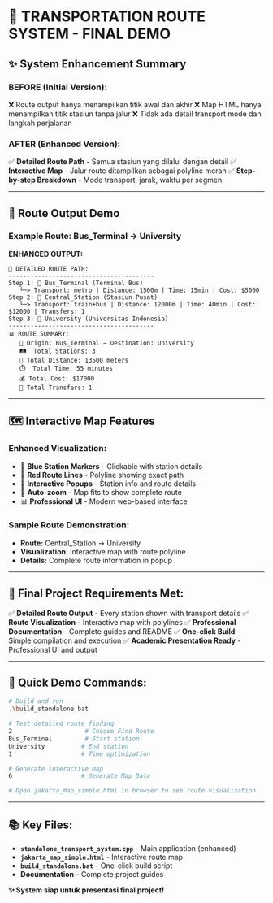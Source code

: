 # 🚀 **TRANSPORTATION ROUTE SYSTEM - FINAL DEMO**

## **✨ System Enhancement Summary**

### **BEFORE (Initial Version):**
❌ Route output hanya menampilkan titik awal dan akhir
❌ Map HTML hanya menampilkan titik stasiun tanpa jalur
❌ Tidak ada detail transport mode dan langkah perjalanan

### **AFTER (Enhanced Version):**
✅ **Detailed Route Path** - Semua stasiun yang dilalui dengan detail
✅ **Interactive Map** - Jalur route ditampilkan sebagai polyline merah
✅ **Step-by-step Breakdown** - Mode transport, jarak, waktu per segmen

---

## **📍 Route Output Demo**

### **Example Route: Bus_Terminal → University**

**ENHANCED OUTPUT:**
```
📍 DETAILED ROUTE PATH:
----------------------------------------
Step 1: 🚉 Bus_Terminal (Terminal Bus)
   └─> Transport: metro | Distance: 1500m | Time: 15min | Cost: $5000
Step 2: 🚉 Central_Station (Stasiun Pusat)
   └─> Transport: train+bus | Distance: 12000m | Time: 40min | Cost: $12000 | Transfers: 1
Step 3: 🚉 University (Universitas Indonesia)
----------------------------------------
📊 ROUTE SUMMARY:
   🎯 Origin: Bus_Terminal → Destination: University
   🛤️  Total Stations: 3
   📏 Total Distance: 13500 meters
   ⏱️  Total Time: 55 minutes
   💰 Total Cost: $17000
   🔄 Total Transfers: 1
```

---

## **🗺️ Interactive Map Features**

### **Enhanced Visualization:**
- 🔵 **Blue Station Markers** - Clickable with station details
- 🔴 **Red Route Lines** - Polyline showing exact path
- 📍 **Interactive Popups** - Station info and route details
- 🎯 **Auto-zoom** - Map fits to show complete route
- 📊 **Professional UI** - Modern web-based interface

### **Sample Route Demonstration:**
- **Route:** Central_Station → University
- **Visualization:** Interactive map with route polyline
- **Details:** Complete route information in popup

---

## **🎯 Final Project Requirements Met:**

✅ **Detailed Route Output** - Every station shown with transport details
✅ **Route Visualization** - Interactive map with polylines
✅ **Professional Documentation** - Complete guides and README
✅ **One-click Build** - Simple compilation and execution
✅ **Academic Presentation Ready** - Professional UI and output

---

## **🚀 Quick Demo Commands:**

```bash
# Build and run
.\build_standalone.bat

# Test detailed route finding
2                    # Choose Find Route
Bus_Terminal         # Start station
University          # End station
1                   # Time optimization

# Generate interactive map
6                   # Generate Map Data

# Open jakarta_map_simple.html in browser to see route visualization
```

---

## **📚 Key Files:**
- **`standalone_transport_system.cpp`** - Main application (enhanced)
- **`jakarta_map_simple.html`** - Interactive route map
- **`build_standalone.bat`** - One-click build script
- **Documentation** - Complete project guides

**✨ System siap untuk presentasi final project!**
